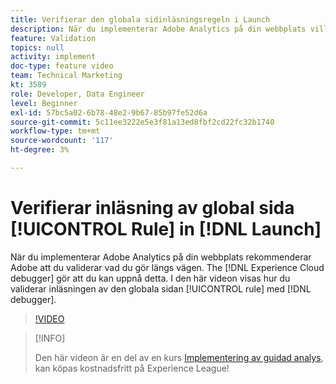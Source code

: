 ```yaml
---
title: Verifierar den globala sidinläsningsregeln i Launch
description: När du implementerar Adobe Analytics på din webbplats vill du kunna validera vad du gör under tiden. Felsökaren Experience Cloud till räddningen! I den här videon visas hur du validerar den globala sidans inläsningsregel med felsökaren.
feature: Validation
topics: null
activity: implement
doc-type: feature video
team: Technical Marketing
kt: 3589
role: Developer, Data Engineer
level: Beginner
exl-id: 57bc5a02-6b78-48e2-9b67-85b97fe52d6a
source-git-commit: 5c11ee3222e5e3f81a13ed8fbf2cd22fc32b1740
workflow-type: tm+mt
source-wordcount: '117'
ht-degree: 3%

---
```


# Verifierar inläsning av global sida [!UICONTROL Rule] in [!DNL Launch]

När du implementerar Adobe Analytics på din webbplats rekommenderar Adobe att du validerar vad du gör längs vägen. The [!DNL Experience Cloud debugger] gör att du kan uppnå detta. I den här videon visas hur du validerar inläsningen av den globala sidan [!UICONTROL rule] med [!DNL debugger].

>[!VIDEO](https://video.tv.adobe.com/v/28776/?quality=12)

>[!INFO]
>
> Den här videon är en del av en kurs [Implementering av guidad analys](https://experienceleague.adobe.com/?recommended=Analytics-D-1-2019.1), kan köpas kostnadsfritt på Experience League!